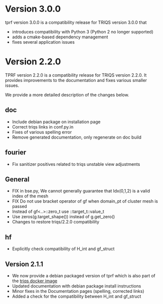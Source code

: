 Version 3.0.0
=============

tprf version 3.0.0 is a compatibility
release for TRIQS version 3.0.0 that
* introduces compatibility with Python 3 (Python 2 no longer supported)
* adds a cmake-based dependency management
* fixes several application issues


Version 2.2.0
=============

TPRF version 2.2.0 is a compatibility release
for TRIQS version 2.2.0. It provides improvements to
the documentation and fixes various smaller issues.

We provide a more detailed description of the changes below.

doc
---
* Include debian package on installation page
* Correct triqs links in conf.py.in
* Fixes of various spelling error
* Remove generated documentation, only regenerate on doc build

fourier
-------
* Fix sanitizer positives related to triqs unstable view adjustments

General
-------
* FIX in bse.py, We cannot generally guarantee that Idx(0,1,2) is a valid index of the mesh
* FIX Do not use bracket operator of gf when domain_pt of cluster mesh is passed
* Instead of gf<..>::zero_t use ::target_t::value_t
* Use zeros(g.target_shape()) instead of g.get_zero()
* Changes to restore triqs/2.2.0 compatibility

hf
--
* Explicitly check compatibility of H_int and gf_struct


Version 2.1.1
-------------

* We now provide a debian packaged version of tprf which is also part of the [triqs docker image](https://hub.docker.com/r/flatironinstitute/triqs)
* Updated documentation with debian package install instructions
* Minor fixes in the Documentation pages (spelling, corrected links)
* Added a check for the compatibility between H_int and gf_struct
